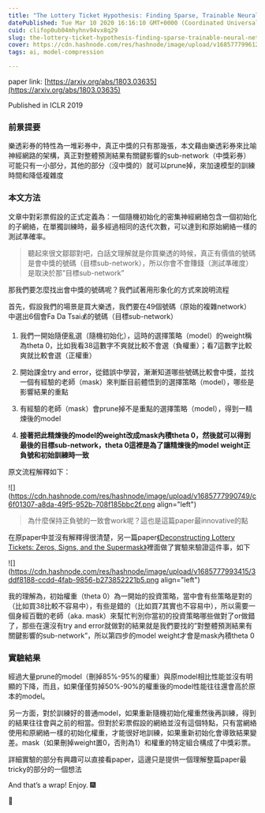 ```yaml
---
title: "The Lottery Ticket Hypothesis: Finding Sparse, Trainable Neural Networks"
datePublished: Tue Mar 10 2020 16:16:10 GMT+0000 (Coordinated Universal Time)
cuid: clifop0ub04mhyhnv94vx8q29
slug: the-lottery-ticket-hypothesis-finding-sparse-trainable-neural-networks
cover: https://cdn.hashnode.com/res/hashnode/image/upload/v1685777996120/9cd182ff-72e9-4904-bfa8-1be7b3d218ae.jpeg
tags: ai, model-compression

---
```


paper link: [https://arxiv.org/abs/1803.03635](https://arxiv.org/abs/1803.03635)

Published in ICLR 2019

### 前景提要

樂透彩券的特性為一堆彩券中，真正中獎的只有那幾張，本文藉由樂透彩券來比喻神經網路的架構，真正對整體預測結果有關鍵影響的sub-network（中獎彩券）可能只有一小部分，其他的部分（沒中獎的）就可以prune掉，來加速模型的訓練時間和降低複雜度

### 本文方法

文章中對彩票假設的正式定義為：一個隨機初始化的密集神經網絡包含一個初始化的子網絡，在單獨訓練時，最多經過相同的迭代次數，可以達到和原始網絡一樣的測試準確率。

> 聽起來很文鄒鄒對吧，白話文理解就是你買樂透的時候，真正有價值的號碼是會中獎的號碼（目標sub-network），所以你會不會賺錢（測試準確度）是取決於那”目標sub-network”

那我們要怎麼找出會中獎的號碼呢？我們試著用形象化的方式來說明流程

首先，假設我們的場景是買大樂透，我們要在49個號碼（原始的複雜network）中選出6個會Fa Da Tsai💰的號碼（目標sub-network）

1. 我們一開始隨便亂選（隨機初始化），這時的選擇策略（model）的weight稱為theta 0，比如我看38這數字不爽就比較不會選（負權重）；看7這數字比較爽就比較會選（正權重）
    
2. 開始課金try and error，從錯誤中學習，漸漸知道哪些號碼比較會中獎，並找一個有經驗的老師（mask）來判斷目前體悟到的選擇策略（model），哪些是影響結果的重點
    
3. 有經驗的老師（mask）會prune掉不是重點的選擇策略（model），得到一精煉後的model
    
4. **接著把此精煉後的model的weight改成mask內積theta 0，然後就可以得到最後的目標sub-network，theta 0這裡是為了讓精煉後的model weight正負號和初始訓練時一致**
    

原文流程解釋如下：

![](https://cdn.hashnode.com/res/hashnode/image/upload/v1685777990749/c6f01307-a8da-49f5-952b-708f185bbc2f.png align="left")

> 為什麼保持正負號的一致會work呢？這也是這篇paper最innovative的點

在原paper中並沒有解釋得很清楚，另一篇paper[《Deconstructing Lottery Tickets: Zeros, Signs, and the Supermask》](https://arxiv.org/abs/1905.01067)裡面做了實驗來驗證這件事，如下

![](https://cdn.hashnode.com/res/hashnode/image/upload/v1685777993415/3ddf8188-ccdd-4fab-9856-b273852221b5.png align="left")

我的理解為，初始權重（theta 0）為一開始的投資策略，當中會有些策略是對的（比如買38比較不容易中），有些是錯的（比如買7其實也不容易中），所以需要一個身經百戰的老師（aka. mask）來幫忙判別你當初的投資策略哪些做對了or做錯了，那些在還沒有try and error就做對的結果就是我們要找的”對整體預測結果有關鍵影響的sub-network”，所以第四步的model weight才會是mask內積theta 0

### 實驗結果

經過大量prune的model（刪掉85%-95%的權重）與原model相比性能並沒有明顯的下降，而且，如果僅僅剪掉50%-90%的權重後的model性能往往還會高於原本的model。

另一方面，對於訓練好的普通model，如果重新隨機初始化權重然後再訓練，得到的結果往往會與之前的相當。但對於彩票假設的網絡並沒有這個特點，只有當網絡使用和原網絡一樣的初始化權重，才能很好地訓練，如果重新初始化會導致結果變差。mask（如果刪掉weight置0，否則為1）和權重的特定組合構成了中獎彩票。

詳細實驗的部分有興趣可以直接看paper，這邊只是提供一個理解整篇paper最tricky的部分的一個想法

And that’s a wrap! Enjoy. 🎆

👏